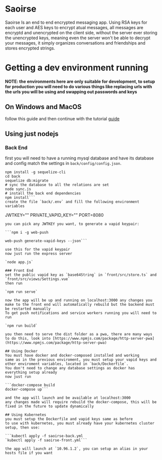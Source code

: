 # Saoirse
Saoirse Is an end to end encrypted messaging app. Using RSA keys for each user and AES keys to encrypt atual messages, all messages are encryptd and unencrypted on the client side, without the server ever storing the unencrypted keys, meaning even the server won't be able to decrypt your messages, it simply organizes conversations and friendships and stores encrypted strings.

# Getting a dev environment running
#### NOTE: the environments here are only suitable for development, to setup for production you will need to do various things like replacing urls with the urls you will be using and swapping out passwords and keys
## On Windows and MacOS
follow this guide and then continue with the tutorial
[guide](https://tutorials.ubuntu.com/tutorial/tutorial-install-ubuntu-desktop#0)

## Using just nodejs
### Back End
first you will need to have a running mysql database and have its database and config match the settings in `back/config/config.json`.
```# install sequelize-cli to migrate the database
npm install -g sequelize-cli
cd back
sequelize db:migrate
# sync the database to all the relations are set
node sync.js
# install the back end dependencies
npm install```
create the file `back/.env` and fill the following environment variables
```
JWTKEY=""
PRIVATE_VAPID_KEY=""
PORT=8080
```
you can pick any JWTKEY you want, to generate a vapid keypair:

```npm i -g web-push

web-push generate-vapid-keys --json```

use this for the vapid keypair
now just run the express server

`node app.js`

### Front End
set the public vapid key as `base64String` in `front/src/store.ts` and `front/src/views/Settings.vue`
then run

`npm run serve`

now the app will be up and running on localhost:3000 any changes you make to the front end will automatically rebuild but the backend must be restarted manually
To get push notifications and service workers running you will need to run

`npm run build`

you then need to serve the dist folder as a pwa, there are many ways to do this, look into [https://www.npmjs.com/package/http-server-pwa](https://www.npmjs.com/package/http-server-pwa)

## Using Docker
You must have docker and docker-composed installed and working
same as in the previous enviroment, you must setup your vapid keys and other enviroment variables, located in `back/Dockerfile`.
You don't need to change any database settings as docker has everything setup already
now just run

```docker-compose build
docker-compose up```

and the app will launch and be available at localhost:3000
any changes made will require rebuild the docker-compose, this will be fixed in the future to update dynamically

## Using Kubernetes
you must setup the Dockerfile and vapid keys same as before
to use with kubernetes, you must already have your kubernetes cluster setup, then use:

```kubectl apply -f saoirse-back.yml
`kubectl apply -f saoirse-front.yml```

the app will launch at `10.96.1.2`, you can setup an alias in your hosts file if you want
